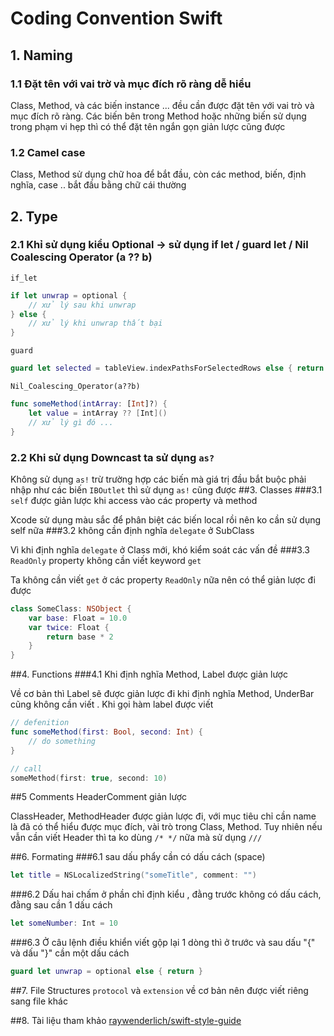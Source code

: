 # Coding Convention Swift


## 1. Naming
### 1.1 Đặt tên với vai trờ và mục đích rõ ràng dễ hiểu

Class, Method, và các biến instance ... đều cần được đặt tên với vai trò và mục đích rõ ràng. Các biến bên trong Method hoặc những biến sử dụng trong phạm vi hẹp thì có thể đặt tên ngắn gọn giản lược cũng được

### 1.2 Camel case

Class, Method sử dụng chữ hoa để bắt đầu, còn các method, biến, định nghĩa, case .. bắt đầu bằng chữ cái thường

## 2. Type
### 2.1 Khỉ sử dụng kiểu Optional → sử dụng if let / guard let / Nil Coalescing Operator (a ?? b)

`if_let`
```swift
if let unwrap = optional {
    // xử lý sau khi unwrap
} else {
    // xử lý khi unwrap thất bại
}
```
`guard`
```swift
guard let selected = tableView.indexPathsForSelectedRows else { return }
```
`Nil_Coalescing_Operator(a??b)`
```swift
func someMethod(intArray: [Int]?) {
    let value = intArray ?? [Int]()
    // xử lý gì đó ...
}
```
### 2.2 Khi sử dụng Downcast ta sử dụng `as?`
Không sử dụng `as!` trừ trường hợp các biến mà giá trị đầu bắt buộc phải nhập như các biến `IBOutlet` thì sử dụng `as!` cũng được
##3. Classes
###3.1 `self` được giản lược khi access vào các property và method

Xcode sử dụng màu sắc để phân biệt các biến local rồi nên ko cần sử dụng self nữa
###3.2 không cần định nghĩa `delegate` ở SubClass

Vì khi định nghĩa `delegate` ở Class mới, khó kiểm soát các vấn đề
###3.3 `ReadOnly` property không cần viết keyword `get`

Ta không cần viết `get` ở các property `ReadOnly` nữa nên có thể giản lược đi được

```swift
class SomeClass: NSObject {
    var base: Float = 10.0
    var twice: Float {
        return base * 2
    }
}
```

##4. Functions
###4.1 Khi định nghĩa Method, Label được giản lược

Về cơ bản thì Label sẽ được giản lược đi khi định nghĩa Method, UnderBar cũng không cần viết . Khi gọi hàm label được viết

```swift
// defenition
func someMethod(first: Bool, second: Int) {
    // do something
}

// call
someMethod(first: true, second: 10)
```

##5 Comments
HeaderComment giản lược

ClassHeader, MethodHeader được giản lược đi, với mục tiêu chỉ cần name là đã có thể hiểu được mục đích, vài trò trong Class, Method. Tuy nhiên nếu vẫn cần viết Header thì ta ko dùng `/* */` nữa mà sử dụng `///`

##6. Formating
###6.1 sau dấu phẩy cần có dấu cách (space)
```swift
let title = NSLocalizedString("someTitle", comment: "")
```
###6.2 Dấu hai chấm ở phần chỉ định kiểu , đằng trước không có dấu cách, đằng sau cần 1 dấu cách
```swift
let someNumber: Int = 10
```
###6.3 Ở câu lệnh điều khiển viết gộp lại 1 dòng thì ở trước và sau dấu "{" và dấu "}" cần một dấu cách

```swift
guard let unwrap = optional else { return }
```

##7. File Structures
`protocol` và `extension` về cơ bản nên được viết riêng sang file khác

##8. Tài liệu tham khảo
[raywenderlich/swift-style-guide](https://github.com/raywenderlich/swift-style-guide#protocol-conformance)
